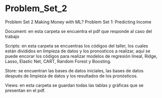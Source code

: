 # Problem_Set_2
Problem Set 2 Making Money with ML?
Problem Set 1: Predicting Income

Document: en esta carpeta se encuentra el pdf que responde al caso del trabajo

Scripts: en esta carpeta se encuentras los códigos del taller, los cuales están divididos en limpieza de datos y los pronosticos a realizar, aquí se puede encorar los códigos para realizar modelos de regresión lineal, Ridge, Lasso, Elastic Net, CART, Random Forest y 
Boosting.

Store: se encuentran las bases de datos iniciales, las bases de datos después de limpieza de datos y los resultados de los pronósticos.

Views: en esta carpeta se guardan todas las tablas y gráficas que se presentan en el pdf.
